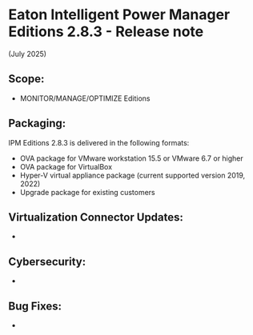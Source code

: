 # Eaton Intelligent Power Manager Editions 2.8.3 - Release note
(July 2025)

## Scope:
* MONITOR/MANAGE/OPTIMIZE Editions

## Packaging:
IPM Editions 2.8.3 is delivered in the following formats:
- OVA package for VMware workstation 15.5 or VMware 6.7 or higher
- OVA package for VirtualBox
- Hyper-V virtual appliance package (current supported version 2019, 2022)
- Upgrade package for existing customers

## Virtualization Connector Updates:
-

## Cybersecurity:
-

## Bug Fixes:
-
